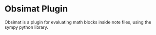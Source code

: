 # Obsimat Plugin

Obsimat is a plugin for evaluating math blocks inside note files, using the sympy python library.

